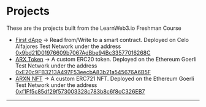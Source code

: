 # Projects

These are the projects built from the LearnWeb3.io Freshman Course

- [First dApp](https://github.com/arav06/web3/tree/main/freshman/projects/first-dapp) -> Read from/Write to a smart contract. Deployed on Celo Alfajores Test Network under the address [0x9bd21D01976609b7067AdBbe94Bc33577016268C](https://alfajores-blockscout.celo-testnet.org/address/0x9bd21D01976609b7067AdBbe94Bc33577016268C/transactions)
- [ARX Token](https://github.com/arav06/web3/tree/main/freshman/projects/arx-token) -> A custom ERC20 token. Deployed on the Ethereum Goerli Test Network under the address [0xE20c9FB3213A497F53eecbA83b21a545676A6B5F](https://goerli.etherscan.io/token/0xE20c9FB3213A497F53eecbA83b21a545676A6B5F)
- [ARXN NFT](https://github.com/arav06/web3/tree/main/freshman/projects/arxn-nft) -> A custom ERC721 NFT. Deployed on the Ethereum Goerli Test Network under the address [0xf1Ff5c85df29f573003328c783b8c6f8cC326EB7](https://goerli.etherscan.io/token/0xf1Ff5c85df29f573003328c783b8c6f8cC326EB7)

***
